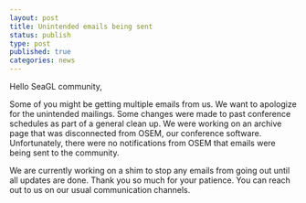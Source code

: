 ```yaml
---
layout: post
title: Unintended emails being sent
status: publish
type: post
published: true
categories: news
---
```


Hello SeaGL community,

Some of you might be getting multiple emails from us. We want to apologize for the unintended mailings. Some changes were made to past conference schedules as part of a general clean up. We were working on an archive page that was disconnected from OSEM, our conference software. Unfortunately, there were no notifications from OSEM that emails were being sent to the community.

We are currently working on a shim to stop any emails from going out until all updates are done. Thank you so much for your patience. You can reach out to us on our usual communication channels.
